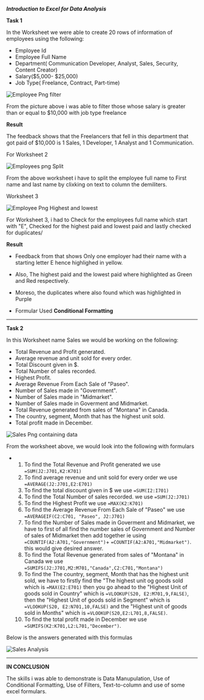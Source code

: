 ***Introduction to Excel for Data Analysis***

**Task 1**

In the Worksheet we were able to create 20 rows of information of employees using the following:

- Employee Id
- Employee Full Name
- Department( Communication Developer, Analyst, Sales, Security, Content Creator)
- Salary($5,000- $25,000)
- Job Type( Freelance, Contract, Part-time)

  

![Employee Png filter](https://github.com/mjbrown-prog/First-Project/assets/64136357/44936fd5-26c7-4400-aac8-585026575cf2)

From the picture above i was able to filter those whose salary is greater than or equal to $10,000 with job type freelance

**Result**

The feedback shows that the Freelancers that fell in this department that got paid of $10,000 is 1 Sales, 1 Developer, 1 Analyst and 1 Communication.

For Worksheet 2

![Employees png Split](https://github.com/mjbrown-prog/First-Project/assets/64136357/aadfd276-b2b5-4495-a6f9-7b1c46ad2429)

From the above worksheet i have to split the employee full name to First name and last name by clixking on text to column the demiliters. 

Worksheet 3

![Employee Png Highest and lowest](https://github.com/mjbrown-prog/First-Project/assets/64136357/ee1f9afd-5679-46ff-8530-3d026a8f9590)

For Worksheet 3, i had to Check for the employees full name which start with "E", Checked for the highest paid and lowest paid and lastly checked for duplicates/

**Result**

- Feedback from that shows Only one employer had their name with a starting letter E hence highlighed in yellow.

- Also, The highest paid and the lowest paid where highlighted as Green and Red respectively.
  
- Moreso, the duplicates where also found which was highlighted in Purple

- Formular Used **Conditional Formatting**
---

**Task 2**

In this Worksheet name Sales we would be working on the following:

- Total Revenue and Profit generated.
- Average revenue and unit sold for every order.
- Total Discount given in $.
- Total Number of sales recorded.
-  Highest Profit.
- Average Revenue From Each Sale of "Paseo".
- Number of Sales made in "Government".
- Number of Sales made in "Midmarket".
- Number of Sales made in Goverment and Midmarket.
- Total Revenue generated from sales of "Montana" in Canada.
- The country, segment, Month that has the highest unit sold.
- Total profit made in December.



![Sales Png containing data](https://github.com/mjbrown-prog/First-Project/assets/64136357/f9bba6f6-9510-4270-aaba-59dc12b7b04e)

From the worksheet above, we would look into the following with formulars

- 1. To find the Total Revenue and Profit generated we use `=SUM(J2:J701,K2:K701)`
  2. To find average revenue and unit sold for every order we use `=AVERAGE(J2:J701,E2:E701)`
  3. To find the total discount given in $ we use `=SUM(I2:I701)`
  4. To find the Total Number of sales recorded. we use `=SUM(J2:J701)`
  5. To find the Highest Profit we use `=MAX(K2:K701)`
  6. To find the Average Revenue From Each Sale of "Paseo" we use `=AVERAGEIF(C2:C701, "Paseo", J2:J701)`
  7. To find the Number of Sales made in Goverment and Midmarket, we have to first of all find the number sales of Government and Number 
     of sales of Midmarket then add together ie using `=COUNTIF(A2:A701,"Government")`+ `=COUNTIF(A2:A701,"Midmarket")`. this would give
     desired answer.
  8. To find the Total Revenue generated from sales of "Montana" in Canada we use `=SUMIFS(J2:J701,M2:M701,"Canada",C2:C701,"Montana")`
  9. To find the The country, segment, Month that has the highest unit sold, we have to firstly find the "The highest unit og goods sold 
     which is `=MAX(E2:E701)` then you go ahead to the "Highest Unit of goods sold in Country" which is `=VLOOKUP(S20, E2:M701,9,FALSE)`, 
     then the "Highest Unit of goods sold in Segment" which is `=VLOOKUP(S20, E2:N701,10,FALSE)` and the "Highest unit of goods sold in 
      Months" which is `=VLOOKUP(S20,E2:L701,8,FALSE)`.
  10. To find the total profit made in December we use `=SUMIFS(K2:K701,L2:L701,"December")`.
 
Below is the answers generated with this formulas

![Sales Analysis](https://github.com/mjbrown-prog/First-Project/assets/64136357/1e25e13f-82a9-4532-b1b0-84309c55d228)

---

**IN CONCLUSION**

The skills i was able to demonstrate is Data Manupulation, Use of Conditional Formatting, Use of Filters, Text-to-column and use of some excel formulars.








